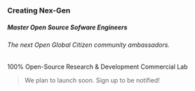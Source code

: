 
### Creating Nex-Gen

##### Master Open Source Sofware Engineers

###### The _next_ Open Global Citizen community ambassadors. 

100% Open-Source Research & Development Commercial Lab

> We plan to launch soon. Sign up to be notified!
